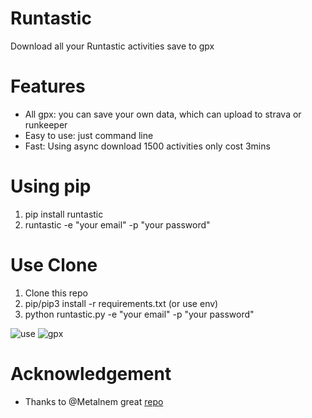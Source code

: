 # Runtastic
Download all your Runtastic activities save to gpx

# Features

- All gpx: you can save your own data, which can upload to strava or runkeeper
- Easy to use: just command line
- Fast: Using async download 1500 activities only cost 3mins

# Using pip

1. pip install runtastic
2. runtastic  -e "your email" -p "your password"

# Use Clone

1. Clone this repo
2. pip/pip3 install -r requirements.txt (or use env)
3. python runtastic.py -e "your email" -p "your password"

![use](./static/use.png)
![gpx](./static/save_gpx.png)

# Acknowledgement

- Thanks to @Metalnem great [repo](https://github.com/Metalnem/runtastic)
